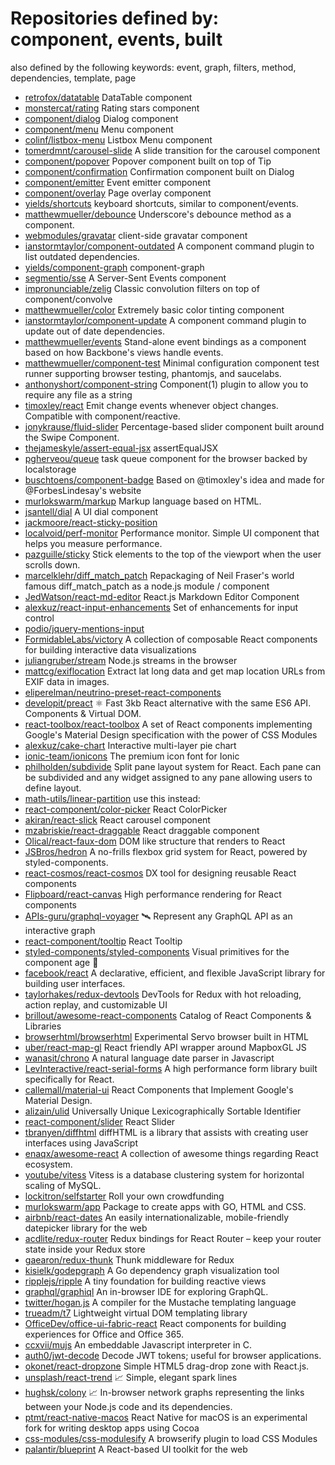 # Repositories defined by: component, events, built

also defined by the following keywords: event, graph, filters, method, dependencies, template, page

- [retrofox/datatable](https://github.com/retrofox/datatable)
  DataTable component
- [monstercat/rating](https://github.com/monstercat/rating)
  Rating stars component
- [component/dialog](https://github.com/component/dialog)
  Dialog component
- [component/menu](https://github.com/component/menu)
  Menu component
- [colinf/listbox-menu](https://github.com/colinf/listbox-menu)
  Listbox Menu component
- [tomerdmnt/carousel-slide](https://github.com/tomerdmnt/carousel-slide)
  A slide transition for the carousel component
- [component/popover](https://github.com/component/popover)
  Popover component built on top of Tip
- [component/confirmation](https://github.com/component/confirmation)
  Confirmation component built on Dialog
- [component/emitter](https://github.com/component/emitter)
  Event emitter component
- [component/overlay](https://github.com/component/overlay)
  Page overlay component
- [yields/shortcuts](https://github.com/yields/shortcuts)
  keyboard shortcuts, similar to component/events.
- [matthewmueller/debounce](https://github.com/matthewmueller/debounce)
  Underscore's debounce method as a component.
- [webmodules/gravatar](https://github.com/webmodules/gravatar)
  client-side gravatar component
- [ianstormtaylor/component-outdated](https://github.com/ianstormtaylor/component-outdated)
  A component command plugin to list outdated dependencies.
- [yields/component-graph](https://github.com/yields/component-graph)
  component-graph
- [segmentio/sse](https://github.com/segmentio/sse)
  A Server-Sent Events component
- [impronunciable/zelig](https://github.com/impronunciable/zelig)
  Classic convolution filters on top of component/convolve
- [matthewmueller/color](https://github.com/matthewmueller/color)
  Extremely basic color tinting component
- [ianstormtaylor/component-update](https://github.com/ianstormtaylor/component-update)
  A component command plugin to update out of date dependencies.
- [matthewmueller/events](https://github.com/matthewmueller/events)
  Stand-alone event bindings as a component based on how Backbone's views handle events.
- [matthewmueller/component-test](https://github.com/matthewmueller/component-test)
  Minimal configuration component test runner supporting browser testing, phantomjs, and saucelabs.
- [anthonyshort/component-string](https://github.com/anthonyshort/component-string)
  Component(1) plugin to allow you to require any file as a string
- [timoxley/react](https://github.com/timoxley/react)
  Emit change events whenever object changes. Compatible with component/reactive.
- [jonykrause/fluid-slider](https://github.com/jonykrause/fluid-slider)
  Percentage-based slider component built around the Swipe Component.
- [thejameskyle/assert-equal-jsx](https://github.com/thejameskyle/assert-equal-jsx)
  assertEqualJSX
- [pgherveou/queue](https://github.com/pgherveou/queue)
  task queue component for the browser backed by localstorage
- [buschtoens/component-badge](https://github.com/buschtoens/component-badge)
  Based on @timoxley's idea and made for @ForbesLindesay's website
- [murlokswarm/markup](https://github.com/murlokswarm/markup)
  Markup language based on HTML.
- [jsantell/dial](https://github.com/jsantell/dial)
  A UI dial component
- [jackmoore/react-sticky-position](https://github.com/jackmoore/react-sticky-position)
- [localvoid/perf-monitor](https://github.com/localvoid/perf-monitor)
  Performance monitor. Simple UI component that helps you measure performance.
- [pazguille/sticky](https://github.com/pazguille/sticky)
  Stick elements to the top of the viewport when the user scrolls down.
- [marcelklehr/diff_match_patch](https://github.com/marcelklehr/diff_match_patch)
  Repackaging of Neil Fraser's world famous diff_match_patch as a node.js module / component
- [JedWatson/react-md-editor](https://github.com/JedWatson/react-md-editor)
  React.js Markdown Editor Component
- [alexkuz/react-input-enhancements](https://github.com/alexkuz/react-input-enhancements)
  Set of enhancements for input control
- [podio/jquery-mentions-input](https://github.com/podio/jquery-mentions-input)
- [FormidableLabs/victory](https://github.com/FormidableLabs/victory)
  A collection of composable React components for building interactive data visualizations
- [juliangruber/stream](https://github.com/juliangruber/stream)
  Node.js streams in the browser
- [mattcg/exiflocation](https://github.com/mattcg/exiflocation)
  Extract lat long data and get map location URLs from EXIF data in images.
- [eliperelman/neutrino-preset-react-components](https://github.com/eliperelman/neutrino-preset-react-components)
- [developit/preact](https://github.com/developit/preact)
  ⚛️ Fast 3kb React alternative with the same ES6 API. Components & Virtual DOM.
- [react-toolbox/react-toolbox](https://github.com/react-toolbox/react-toolbox)
  A set of React components implementing Google's Material Design specification with the power of CSS Modules
- [alexkuz/cake-chart](https://github.com/alexkuz/cake-chart)
  Interactive multi-layer pie chart
- [ionic-team/ionicons](https://github.com/ionic-team/ionicons)
  The premium icon font for Ionic
- [philholden/subdivide](https://github.com/philholden/subdivide)
  Split pane layout system for React. Each pane can be subdivided and any widget assigned to any pane allowing users to define layout.
- [math-utils/linear-partition](https://github.com/math-utils/linear-partition)
  use this instead:
- [react-component/color-picker](https://github.com/react-component/color-picker)
  React ColorPicker
- [akiran/react-slick](https://github.com/akiran/react-slick)
  React carousel component 
- [mzabriskie/react-draggable](https://github.com/mzabriskie/react-draggable)
  React draggable component
- [Olical/react-faux-dom](https://github.com/Olical/react-faux-dom)
  DOM like structure that renders to React
- [JSBros/hedron](https://github.com/JSBros/hedron)
  A no-frills flexbox grid system for React, powered by styled-components.
- [react-cosmos/react-cosmos](https://github.com/react-cosmos/react-cosmos)
  DX tool for designing reusable React components
- [Flipboard/react-canvas](https://github.com/Flipboard/react-canvas)
  High performance <canvas> rendering for React components
- [APIs-guru/graphql-voyager](https://github.com/APIs-guru/graphql-voyager)
  🛰️ Represent any GraphQL API as an interactive graph
- [react-component/tooltip](https://github.com/react-component/tooltip)
  React Tooltip
- [styled-components/styled-components](https://github.com/styled-components/styled-components)
  Visual primitives for the component age 💅
- [facebook/react](https://github.com/facebook/react)
  A declarative, efficient, and flexible JavaScript library for building user interfaces.
- [taylorhakes/redux-devtools](https://github.com/taylorhakes/redux-devtools)
  DevTools for Redux with hot reloading, action replay, and customizable UI
- [brillout/awesome-react-components](https://github.com/brillout/awesome-react-components)
  Catalog of React Components & Libraries
- [browserhtml/browserhtml](https://github.com/browserhtml/browserhtml)
  Experimental Servo browser built in HTML
- [uber/react-map-gl](https://github.com/uber/react-map-gl)
  React friendly API wrapper around MapboxGL JS
- [wanasit/chrono](https://github.com/wanasit/chrono)
  A natural language date parser in Javascript
- [LevInteractive/react-serial-forms](https://github.com/LevInteractive/react-serial-forms)
  A high performance form library built specifically for React.
- [callemall/material-ui](https://github.com/callemall/material-ui)
  React Components that Implement Google's Material Design.
- [alizain/ulid](https://github.com/alizain/ulid)
  Universally Unique Lexicographically Sortable Identifier
- [react-component/slider](https://github.com/react-component/slider)
  React Slider
- [tbranyen/diffhtml](https://github.com/tbranyen/diffhtml)
  diffHTML is a library that assists with creating user interfaces using JavaScript
- [enaqx/awesome-react](https://github.com/enaqx/awesome-react)
  A collection of awesome things regarding React ecosystem.
- [youtube/vitess](https://github.com/youtube/vitess)
  Vitess is a database clustering system for horizontal scaling of MySQL.
- [lockitron/selfstarter](https://github.com/lockitron/selfstarter)
  Roll your own crowdfunding
- [murlokswarm/app](https://github.com/murlokswarm/app)
  Package to create apps with GO, HTML and CSS.
- [airbnb/react-dates](https://github.com/airbnb/react-dates)
  An easily internationalizable, mobile-friendly datepicker library for the web
- [acdlite/redux-router](https://github.com/acdlite/redux-router)
  Redux bindings for React Router – keep your router state inside your Redux store
- [gaearon/redux-thunk](https://github.com/gaearon/redux-thunk)
  Thunk middleware for Redux
- [kisielk/godepgraph](https://github.com/kisielk/godepgraph)
  A Go dependency graph visualization tool
- [ripplejs/ripple](https://github.com/ripplejs/ripple)
  A tiny foundation for building reactive views
- [graphql/graphiql](https://github.com/graphql/graphiql)
  An in-browser IDE for exploring GraphQL.
- [twitter/hogan.js](https://github.com/twitter/hogan.js)
  A compiler for the Mustache templating language
- [trueadm/t7](https://github.com/trueadm/t7)
  Lightweight virtual DOM templating library
- [OfficeDev/office-ui-fabric-react](https://github.com/OfficeDev/office-ui-fabric-react)
  React components for building experiences for Office and Office 365.
- [ccxvii/mujs](https://github.com/ccxvii/mujs)
  An embeddable Javascript interpreter in C.
- [auth0/jwt-decode](https://github.com/auth0/jwt-decode)
  Decode JWT tokens; useful for browser applications.
- [okonet/react-dropzone](https://github.com/okonet/react-dropzone)
  Simple HTML5 drag-drop zone with React.js.
- [unsplash/react-trend](https://github.com/unsplash/react-trend)
  📈 Simple, elegant spark lines
- [hughsk/colony](https://github.com/hughsk/colony)
  :chart_with_upwards_trend: In-browser network graphs representing the links between your Node.js code and its dependencies.
- [ptmt/react-native-macos](https://github.com/ptmt/react-native-macos)
  React Native for macOS is an experimental fork for writing desktop apps using Cocoa
- [css-modules/css-modulesify](https://github.com/css-modules/css-modulesify)
  A browserify plugin to load CSS Modules
- [palantir/blueprint](https://github.com/palantir/blueprint)
  A React-based UI toolkit for the web
